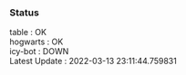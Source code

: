 ### Status


table : OK  
hogwarts : OK  
icy-bot : DOWN  
Latest Update : 2022-03-13 23:11:44.759831
